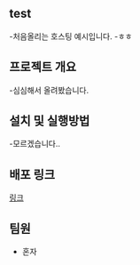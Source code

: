 ## test
-처음올리는 호스팅 예시입니다.
-ㅎㅎ
## 프로젝트 개요
 -심심해서 올려봤습니다.
## 설치 및 실행방법
 -모르겠습니다..
## 배포 링크
<a href="">링크</a>

## 팀원
- 혼자
